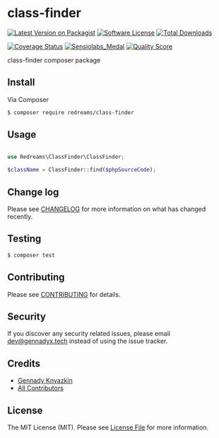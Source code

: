 # class-finder

[![Latest Version on Packagist][ico-version]][link-packagist]
[![Software License][ico-license]](LICENSE)
[![Total Downloads][ico-downloads]][link-downloads]

[![Coverage Status][ico-coverage]][link-coverage]
[![Sensiolabs_Medal][ico-code-quality-sensio]][link-code-quality-sensio]
[![Quality Score][ico-code-quality-scrutinizer]][link-code-quality-scrutinizer]

class-finder composer package

## Install

Via Composer

``` bash
$ composer require redreams/class-finder
```

## Usage

``` php

use Redreams\ClassFinder\ClassFinder;

$className = ClassFinder::find($phpSourceCode);

```

## Change log

Please see [CHANGELOG](CHANGELOG.md) for more information on what has changed recently.

## Testing

``` bash
$ composer test
```

## Contributing

Please see [CONTRIBUTING](CONTRIBUTING.md) for details.

## Security

If you discover any security related issues, please email dev@gennadyx.tech instead of using the issue tracker.

## Credits

- [Gennady Knyazkin][link-author]
- [All Contributors][link-contributors]

## License

The MIT License (MIT). Please see [License File](LICENSE) for more information.

[ico-version]: https://img.shields.io/packagist/v/redreams/class-finder.svg?style=flat
[ico-license]: https://img.shields.io/packagist/l/redreams/class-finder.svg
[ico-coverage]: https://img.shields.io/scrutinizer/coverage/g/redreams/class-finder.svg?style=flat
[ico-code-quality-scrutinizer]: https://img.shields.io/scrutinizer/g/redreams/class-finder.svg?style=flat
[ico-code-quality-sensio]: https://insight.sensiolabs.com/projects/:sensio_project:/mini.png
[ico-downloads]: https://img.shields.io/packagist/dt/redreams/class-finder.svg?style=flat

[link-packagist]: https://packagist.org/packages/redreams/class-finder
[link-coverage]: https://scrutinizer-ci.com/g/redreams/class-finder/code-structure
[link-code-quality-scrutinizer]: https://scrutinizer-ci.com/g/redreams/class-finder
[link-code-quality-sensio]: https://insight.sensiolabs.com/projects/:sensio_project:
[link-downloads]: https://packagist.org/packages/redreams/class-finder
[link-author]: http://gennadyx.tech
[link-contributors]: https://github.com/redreams/class-finder/contributors
